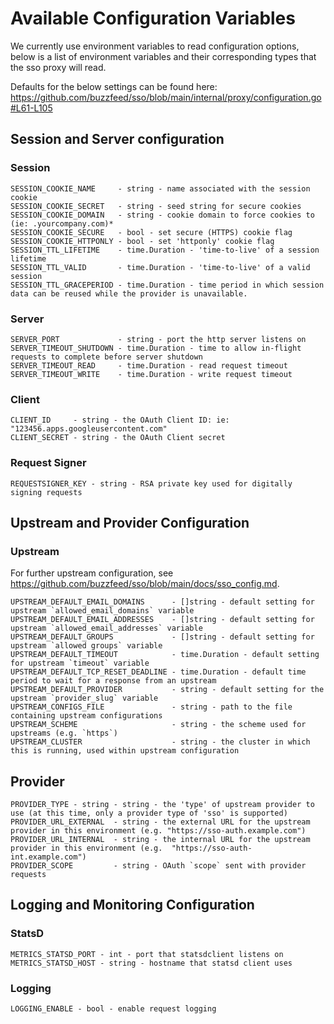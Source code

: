 # Available Configuration Variables
We currently use environment variables to read configuration options, below is a list of environment variables and
their corresponding types that the sso proxy will read.

Defaults for the below settings can be found here: https://github.com/buzzfeed/sso/blob/main/internal/proxy/configuration.go#L61-L105


## Session and Server configuration

### Session
```
SESSION_COOKIE_NAME     - string - name associated with the session cookie
SESSION_COOKIE_SECRET   - string - seed string for secure cookies
SESSION_COOKIE_DOMAIN   - string - cookie domain to force cookies to (ie: .yourcompany.com)*
SESSION_COOKIE_SECURE   - bool - set secure (HTTPS) cookie flag
SESSION_COOKIE_HTTPONLY - bool - set 'httponly' cookie flag
SESSION_TTL_LIFETIME    - time.Duration - 'time-to-live' of a session lifetime
SESSION_TTL_VALID       - time.Duration - 'time-to-live' of a valid session
SESSION_TTL_GRACEPERIOD - time.Duration - time period in which session data can be reused while the provider is unavailable.
```

### Server
```
SERVER_PORT             - string - port the http server listens on
SERVER_TIMEOUT_SHUTDOWN - time.Duration - time to allow in-flight requests to complete before server shutdown
SERVER_TIMEOUT_READ     - time.Duration - read request timeout
SERVER_TIMEOUT_WRITE    - time.Duration - write request timeout
```

### Client
```
CLIENT_ID     - string - the OAuth Client ID: ie: "123456.apps.googleusercontent.com"
CLIENT_SECRET - string - the OAuth Client secret
```

### Request Signer
```
REQUESTSIGNER_KEY - string - RSA private key used for digitally signing requests
```

## Upstream and Provider Configuration

### Upstream
For further upstream configuration, see https://github.com/buzzfeed/sso/blob/main/docs/sso_config.md.
```
UPSTREAM_DEFAULT_EMAIL_DOMAINS      - []string - default setting for upstream `allowed_email_domains` variable
UPSTREAM_DEFAULT_EMAIL_ADDRESSES    - []string - default setting for upstream `allowed_email_addresses` variable
UPSTREAM_DEFAULT_GROUPS             - []string - default setting for upstream `allowed groups` variable
UPSTREAM_DEFAULT_TIMEOUT            - time.Duration - default setting for upstream `timeout` variable
UPSTREAM_DEFAULT_TCP_RESET_DEADLINE - time.Duration - default time period to wait for a response from an upstream
UPSTREAM_DEFAULT_PROVIDER           - string - default setting for the upstream `provider_slug` variable
UPSTREAM_CONFIGS_FILE               - string - path to the file containing upstream configurations
UPSTREAM_SCHEME                     - string - the scheme used for upstreams (e.g. `https`)
UPSTREAM_CLUSTER                    - string - the cluster in which this is running, used within upstream configuration
```

## Provider
```
PROVIDER_TYPE - string - string - the 'type' of upstream provider to use (at this time, only a provider type of 'sso' is supported)
PROVIDER_URL_EXTERNAL  - string - the external URL for the upstream provider in this environment (e.g. "https://sso-auth.example.com")
PROVIDER_URL_INTERNAL  - string - the internal URL for the upstream provider in this environment (e.g.  "https://sso-auth-int.example.com")
PROVIDER_SCOPE         - string - OAuth `scope` sent with provider requests
```

## Logging and Monitoring Configuration
### StatsD
```
METRICS_STATSD_PORT - int - port that statsdclient listens on
METRICS_STATSD_HOST - string - hostname that statsd client uses
```

### Logging
```
LOGGING_ENABLE - bool - enable request logging
```
